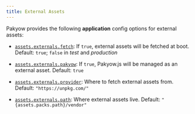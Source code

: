 ```yaml
---
title: External Assets
---
```


Pakyow provides the following **application** config options for external assets:

* <a href="#assets.externals.fetch" name="assets.externals.fetch">`assets.externals.fetch`</a>: If `true`, external assets will be fetched at boot.
<span class="default">Default: `true`; `false` in *test* and *production*</span>

* <a href="#assets.externals.pakyow" name="assets.externals.pakyow">`assets.externals.pakyow`</a>: If `true`, Pakyow.js will be managed as an external asset.
<span class="default">Default: `true`</span>

* <a href="#assets.externals.provider" name="assets.externals.provider">`assets.externals.provider`</a>: Where to fetch external assets from.
<span class="default">Default: `"https://unpkg.com/"`</span>

* <a href="#assets.externals.path" name="assets.externals.path">`assets.externals.path`</a>: Where external assets live.
<span class="default">Default: `"{assets.packs.path}/vendor"`</span>
